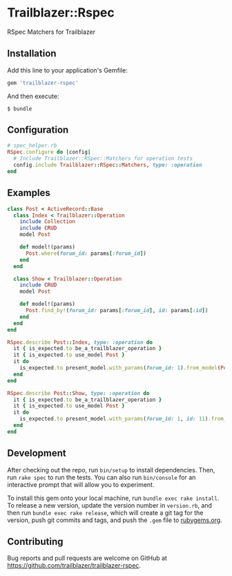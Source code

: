 # Trailblazer::Rspec

RSpec Matchers for Trailblazer

## Installation

Add this line to your application's Gemfile:

```ruby
gem 'trailblazer-rspec'
```

And then execute:

    $ bundle

## Configuration

```ruby
# spec_helper.rb
RSpec.configure do |config|
  # Include Trailblazer::RSpec::Matchers for operation tests
  config.include Trailblazer::RSpec::Matchers, type: :operation
end
```

## Examples

```ruby
class Post < ActiveRecord::Base
  class Index < Trailblazer::Operation
    include Collection
    include CRUD
    model Post

    def model!(params)
      Post.where(forum_id: params[:forum_id])
    end
  end

  class Show < Trailblazer::Operation
    include CRUD
    model Post

    def model!(params)
      Post.find_by!(forum_id: params[:forum_id], id: params[:id])
    end
  end
end
```

```ruby
RSpec.describe Post::Index, type: :operation do
  it { is_expected.to be_a_trailblazer_operation }
  it { is_expected.to use_model Post }
  it do
    is_expected.to present_model.with_params(forum_id: 1).from_model(Post).wich_receive(:where).with(forum_id: 1)
  end
end

RSpec.describe Post::Show, type: :operation do
  it { is_expected.to be_a_trailblazer_operation }
  it { is_expected.to use_model Post }
  it do
    is_expected.to present_model.with_params(forum_id: 1, id: 11).from_model(Post).wich_receive(:find_by!).with(forum_id: 1, id: 11)
  end
end
```

## Development

After checking out the repo, run `bin/setup` to install dependencies. Then, run `rake spec` to run the tests. You can also run `bin/console` for an interactive prompt that will allow you to experiment.

To install this gem onto your local machine, run `bundle exec rake install`. To release a new version, update the version number in `version.rb`, and then run `bundle exec rake release`, which will create a git tag for the version, push git commits and tags, and push the `.gem` file to [rubygems.org](https://rubygems.org).

## Contributing

Bug reports and pull requests are welcome on GitHub at https://github.com/trailblazer/trailblazer-rspec.

